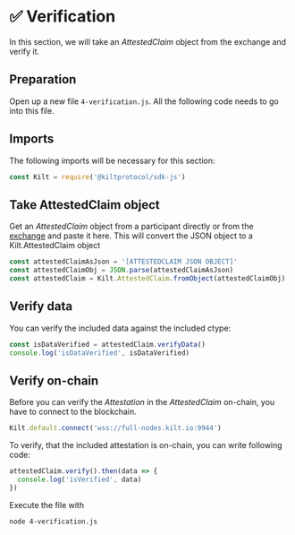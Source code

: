 # ✅ Verification

In this section, we will take an *AttestedClaim* object from the exchange and verify it.

## Preparation
Open up a new file `4-verification.js`.
All the following code needs to go into this file.

## Imports
The following imports will be necessary for this section:
```javascript
const Kilt = require('@kiltprotocol/sdk-js')
```

## Take AttestedClaim object
Get an *AttestedClaim* object from a participant directly or from the [exchange](https://hackmd.io/c6OBNgWWR8yWJhMj7WICUA?edit) and paste it here.
This will convert the JSON object to a Kilt.AttestedClaim object
```javascript
const attestedClaimAsJson = '[ATTESTEDCLAIM JSON OBJECT]'
const attestedClaimObj = JSON.parse(attestedClaimAsJson)
const attestedClaim = Kilt.AttestedClaim.fromObject(attestedClaimObj)
```

## Verify data
You can verify the included data against the included ctype:
```javascript
const isDataVerified = attestedClaim.verifyData()
console.log('isDataVerified', isDataVerified)
```

## Verify on-chain
Before you can verify the *Attestation* in the *AttestedClaim* on-chain, you have to connect to the blockchain.
```javascript
Kilt.default.connect('wss://full-nodes.kilt.io:9944')
```

To verify, that the included attestation is on-chain, you can write following code:
```javascript
attestedClaim.verify().then(data => {
  console.log('isVerified', data)
})
```

Execute the file with
```bash
node 4-verification.js
```
